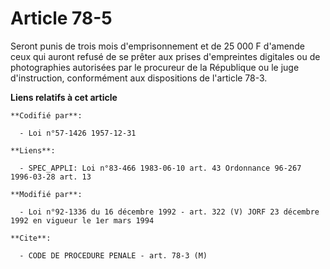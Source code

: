 # Article 78-5

Seront punis de trois mois d'emprisonnement et de 25 000 F d'amende ceux qui auront refusé de se prêter aux prises
d'empreintes digitales ou de photographies autorisées par le procureur de la République ou le juge d'instruction,
conformément aux dispositions de l'article 78-3.

**Liens relatifs à cet article**

	**Codifié par**:

	  - Loi n°57-1426 1957-12-31

	**Liens**:

	  - SPEC_APPLI: Loi n°83-466 1983-06-10 art. 43 Ordonnance 96-267 1996-03-28 art. 13

	**Modifié par**:

	  - Loi n°92-1336 du 16 décembre 1992 - art. 322 (V) JORF 23 décembre 1992 en vigueur le 1er mars 1994

	**Cite**:

	  - CODE DE PROCEDURE PENALE - art. 78-3 (M)
